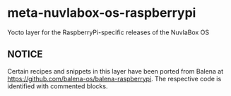 # meta-nuvlabox-os-raspberrypi

Yocto layer for the RaspberryPi-specific releases of the NuvlaBox OS

## NOTICE

Certain recipes and snippets in this layer have been ported from Balena at https://github.com/balena-os/balena-raspberrypi. The respective code is identified with commented blocks.
